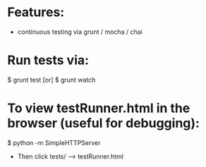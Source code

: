 # Features:
  - continuous testing via grunt / mocha / chai

# Run tests via:
  $ grunt test
  [or]
  $ grunt watch

# To view testRunner.html in the browser (useful for debugging):
  $ python -m SimpleHTTPServer
  - Then click tests/ --> testRunner.html